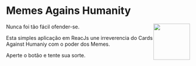 Memes Agains Humanity
=======================

<img src="https://i.ibb.co/44dxyQW/meme.png" width=100px style="float:right" />

Nunca foi tão fácil ofender-se. 

Esta simples aplicação em ReacJs une irreverencia do Cards Against Humaniy com o poder dos Memes.

Aperte o botão e tente sua sorte.

